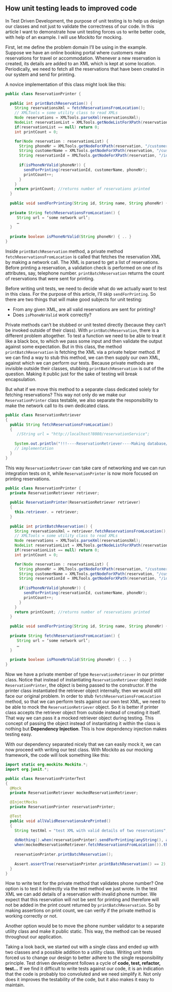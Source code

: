 ## How unit testing leads to improved code
In Test Driven Development, the purpose of unit testing is to help us design our classes and not just to validate the correctness of our code. In this article I want to demonstrate how unit testing forces us to write better code, with help of an example. I will use Mockito for mocking.

First, let me define the problem domain I’ll be using in the example. Suppose we have an online booking portal where customers make reservations for travel or accommodation. Whenever a new reservation is created, its details are added to an XML which is kept at some location. Periodically, we need to fetch all the reservations that have been created in our system and send for printing.

A novice implementation of this class might look like this:

```java
public class ReservationPrinter {
  
  public int printBatchReservation() {
    String reservationsXml = fetchReservationsFromLocation();
    // XMLTools = some utility class to read XMLs
    Node reservations = XMLTools.parseXml(reservationsXml);
    NodeList reservationList = XMLTools.getNodeListForXPath(reservations, "/list/reservation");
    if(reservationList == null) return 0;
    int printCount = 0;

    for(Node reservation : reservationList) {
      String phoneNr = XMLTools.getNodeForXPath(reservation, "/customer/phone");
      String customerName = XMLTools.getNodeForXPath(reservation, "/customer/name");
      String reservationId = XMLTools.getNodeForXPath(reservation, "/id");
      
      if(isPhoneNrValid(phoneNr)) {
        sendForPrinting(reservationId, customerName, phoneNr);
        printCount++;
      }
    }
    return printCount; //returns number of reservations printed
  }
  
  public void sendForPrinting(String id, String name, String phoneNr) { .. }
  
  private String fetchReservationsFromLocation() {
     String url = ‘some network url’;
     …  
  }
  
  private boolean isPhoneNrValid(String phoneNr) { .. }
}
```
Inside `printBatchReservation` method, a private method `fetchReservationsFromLocation` is called that fetches the reservation XML by making a network call. The XML is parsed to get a list of reservations. Before printing a reservation, a validation check is performed on one of its attributes, say, telephone number. `printBatchReservation` returns the count of reservations that were sent for printing.

Before writing unit tests, we need to decide what do we actually want to test in this class. For the purpose of this article, I’ll skip `sendForPrinting`. So there are two things that will make good subjects for unit testing:

* From any given XML, are all valid reservations are sent for printing?
* Does `isPhoneNrValid` work correctly?

Private methods can’t be stubbed or unit tested directly (because they can’t be invoked outside of their class). With `printBatchReservation`, there is a different problem altogether. To test a function we need to be able to treat it like a black box, to which we pass some input and then validate the output against some expectation. But in this class, the method `printBatchReservation` is fetching the XML via a private helper method. If we can find a way to stub this method, we can then supply our own XML, against which we can perform our tests. Because private methods are invisible outside their classes, stubbing  `printBatchReservation` is out of the question. Making it public just for the sake of testing will break encapsulation.

But what if we move this method to a separate class dedicated solely for fetching reservations? This way not only do we make our `ReservationPrinter` class testable, we also separate the responsibility to make the network call to its own dedicated class.

```java
public class ReservationRetriever
{
  public String fetchReservationsFromLocation() 
  {
     //String url = "http://localhost?8080/reservationService";
     
    System.out.println("!!!----ReservationRetriever----Making database/network call...  ");
    // implementation
  }
}
```
This way `ReservationRetriever` can take care of networking and we can run integration tests on it, while `ReservationPrinter` is now more focused on printing reservations.

```java
public class ReservationPrinter {
  private ReservationRetriever retriever;
  
  public ReservationPrinter(ReservationRetriever retriever)
  {
    this.retriever. = retriever;  
  }
  
  public int printBatchReservation() {
    String reservationsXml = retriever.fetchReservationsFromLocation();
    // XMLTools = some utility class to read XMLs
    Node reservations = XMLTools.parseXml(reservationsXml);
    NodeList reservationList = XMLTools.getNodeListForXPath(reservations, "/list/reservation");
    if(reservationList == null) return 0;
    int printCount = 0;

    for(Node reservation : reservationList) {
      String phoneNr = XMLTools.getNodeForXPath(reservation, "/customer/phone");
      String customerName = XMLTools.getNodeForXPath(reservation, "/customer/name");
      String reservationId = XMLTools.getNodeForXPath(reservation, "/id");
      
      if(isPhoneNrValid(phoneNr)) {
        sendForPrinting(reservationId, customerName, phoneNr);
        printCount++;
      }
    }
    return printCount; //returns number of reservations printed
  }
  
  public void sendForPrinting(String id, String name, String phoneNr) { .. }
  
  private String fetchReservationsFromLocation() {
     String url = ‘some network url’;
     …  
  }
  
  private boolean isPhoneNrValid(String phoneNr) { .. }
}
```
Now we have a private member of type `ReservationRetriever` in our printer class. Notice that instead of instantiating `ReservationRetriever` object inside `ReservationPrinter`, the object is being passed to the constructor. If the printer class instantiated the retriever object internally, then we would still face our original problem. In order to stub `fetchReservationsFromLocation` method, so that we can perform tests against our own test XML, we need to be able to mock the `ReservationRetriever` object. So it is better if printer class accepts the retriever object from outside instead of creating it itself. That way we can pass it a mocked retriever object during testing. This concept of passing the object instead of instantiating it within the class is nothing but **Dependency Injection**. This is how dependency injection makes testing easy.

With our dependency separated nicely that we can easily mock it, we can now proceed with writing our test class. With Mockito as our mocking framework, the code will look something like this:

```java
import static org.mockito.Mockito.*;
import org.junit.*;

public class ReservationPrinterTest
{
  @Mock
  private ReservationRetriever mockedReservationRetriever;

  @InjectMocks
  private ReservationPrinter reservationPrinter;

  @Test
  public void allValidReservationsArePrinted() 
  {
    String testXml = "test XML with valid details of two reservations";
    
    doNothing().when(reservationPrinter).sendForPrinting(anyString(), anyString(), anyString(), anyString());
    when(mockedReservationRetriever.fetchReservationsFromLocation()).thenReturn(testXml); //
    
    reservationPrinter.printBatchReservation();
    
    Assert.assertTrue(reservationPrinter.printBatchReservation() == 2);    
  }
}
```
How to write test for the private method that validates phone number? One option is to test it indirectly via the test method we just wrote. In the test XML we can add details of a reservation with invalid phone number. We expect that this reservation will not be sent for printing and therefore will not be added in the print count returned by `printBatchReservation`. So by making assertions on print count, we can verify if the private method is working correctly or not.

Another option would be to move the phone number validator to a separate utility class and make it public static. This way, the method can be reused throughout our application.

Taking a look back, we started out with a single class and ended up with two classes and a possible addition to a utility class. Writing unit tests forced us to change our design to better adhere to the single responsibility principle. Test driven development follows a cycle of **code, test, refactor, test…** If we find it difficult to write tests against our code, it is an indication that the code is probably too convoluted and we need simplify it. Not only does it improves the testability of the code, but it also makes it easy to maintain.
